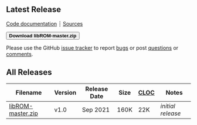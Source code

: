 ## Latest Release


[Code documentation](https://librom.readthedocs.io/en/latest/index.html)
┊ [Sources](https://github.com/LLNL/libROM)

[<button type="button" class="btn btn-success">
**Download libROM-master.zip**
</button>](https://github.com/LLNL/libROM/archive/refs/heads/master.zip)

Please use the GitHub [issue tracker](https://github.com/LLNL/libROM/issues)
to report [bugs](https://github.com/LLNL/libROM/issues/new?labels=bug)
or post [questions](https://github.com/LLNL/libROM/issues/new?labels=question) 
or [comments](https://github.com/LLNL/libROM/issues/new?labels=comments).

## All Releases

 **Filename** | **Version** | **Release Date** | **Size** | **[CLOC](https://github.com/AlDanial/cloc)** | **Notes** |
 ------------ | ----------- | ---------------- | -------- | --------------------------------------- | --------- |
 [libROM-master.zip](https://github.com/LLNL/libROM/archive/refs/heads/master.zip) | v1.0 | Sep 2021 | 160K | 22K | *initial release* |

